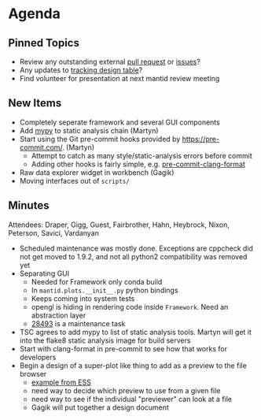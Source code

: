 Agenda
======

Pinned Topics
-------------
* Review any outstanding external [pull request](https://github.com/mantidproject/mantid/pulls?utf8=%E2%9C%93&q=is%3Apr+is%3Aopen+-label%3A%22State%3A+In+Progress%22) or [issues](https://github.com/mantidproject/mantid/issues)?
* Any updates to [tracking design table](https://github.com/mantidproject/documents/blob/master/Project-Management/TechnicalSteeringCommittee/reports/TSC-TrackingDesignProposals.md)?
* Find volunteer for presentation at next mantid review meeting

New Items
---------

* Completely seperate framework and several GUI components
* Add [mypy](http://mypy-lang.org/) to static analysis chain (Martyn)
* Start using the Git pre-commit hooks provided by https://pre-commit.com/. (Martyn)
  * Attempt to catch as many style/static-analysis errors before commit
  * Adding other hooks is fairly simple, e.g. [pre-commit-clang-format](https://github.com/martyngigg/pre-commit-clang-format)
* Raw data explorer widget in workbench (Gagik)
* Moving interfaces out of `scripts/`

Minutes
-------
Attendees: Draper, Gigg, Guest, Fairbrother, Hahn, Heybrock, Nixon, Peterson, Savici, Vardanyan

* Scheduled maintenance was mostly done. Exceptions are cppcheck did not get moved to 1.9.2, and not all python2 compatibility was removed yet
* Separating GUI
  * Needed for Framework only conda build
  * In `mantid.plots.__init__.py` python bindings
  * Keeps coming into system tests
  * opengl is hiding in rendering code inside `Framework`. Need an abstraction layer
  * [28493](https://github.com/mantidproject/mantid/issues/28493) is a maintenance task
* TSC agrees to add mypy to list of static analysis tools. Martyn will get it into the flake8 static analysis image for build servers
* Start with clang-format in pre-commit to see how that works for developers
* Begin a design of a super-plot like thing to add as a preview to the file browser
  * [example from ESS](https://github.com/nvaytet/visens)
  * need way to decide which preview to use from a given file
  * need way to see if the individual "previewer" can look at a file
  * Gagik will put together a design document
